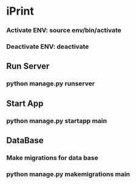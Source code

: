 # iPrint

### Activate ENV: source env/bin/activate
### Deactivate ENV: deactivate

## Run Server
### python manage.py runserver

## Start App
### python manage.py startapp main

## DataBase
### Make migrations for data base
### python manage.py makemigrations main

